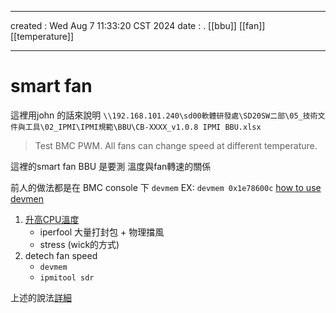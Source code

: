 -------------------------------------------------------------------------------
created	:	Wed Aug  7 11:33:20 CST 2024
date	:	.
[[bbu]]
[[fan]]
[[temperature]]

-------------------------------------------------------------------------------

#  smart fan  #


這裡用john 的話來說明 `\\192.168.101.240\sd00軟體研發處\SD20SW二部\05_技術文件與工具\02_IPMI\IPMI規範\BBU\CB-XXXX_v1.0.8 IPMI BBU.xlsx`
> Test BMC PWM. All fans can change speed at different temperature.

這裡的smart fan  BBU
是要測 溫度與fan轉速的關係

前人的做法都是在 BMC console 下
`devmem`
EX: `devmem 0x1e78600c`
[how to use devmen](./devmem.md)


1. [升高CPU溫度](./devmem.md#increase-the-temperature)
   + iperfool 大量打封包 + 物理擋風
   + stress (wick的方式)
2. detech fan speed
   + `devmem`
   + `ipmitool sdr`

上述的說法[詳細](./devmem.md)
